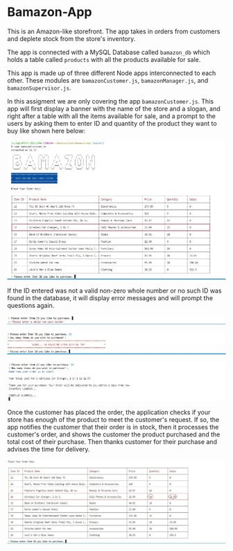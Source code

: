 # Bamazon-App
This is an Amazon-like storefront. The app takes in orders from customers and deplete stock from the store's inventory.

The app is connected with a MySQL Database called `bamazon_db` which holds a table called `products` with all the products available for sale.

This app is made up of three different Node apps interconnected to each other. These modules are `bamazonCustomer.js`, `bamazonManager.js`, and `bamazonSupervisor.js`.

In this assigment we are only covering the app `bamazonCustomer.js`. This app will first display a banner with the name of the store and a slogan, and right after a table with all the items available for sale, and a prompt to the users by asking them to enter ID and quantity of the product they want to buy like shown here below:

![Results](/screenshots/bamazonCustomer-purchase.JPG)


If the ID entered was not a valid non-zero whole number or no such ID was found in the database, it will display error messages and will prompt the questions again.

![Results](/screenshots/bamazonCustomer-non-valid-id.JPG)  

![Results](/screenshots/bamazonCustomer-item-not-found.JPG)

![Results](/screenshots/bamazonCustomer-purchase-successful.JPG)

Once the customer has placed the order, the application checks if your store has enough of the product to meet the customer's request. If so, the app notifies the customer that their order is in stock, then it processes the customer's order, and shows the customer the product purchased and the total cost of their purchase. Then thanks customer for their purchase and advises the time for delivery. 

![Results](/screenshots/bamazonCustomer-inventory-updated.JPG)



